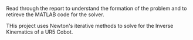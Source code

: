 Read through the report to understand the formation of the problem and to retireve the MATLAB code for the solver.

THis project uses Newton's iterative methods to solve for the Inverse Kinematics of a UR5 Cobot. 
